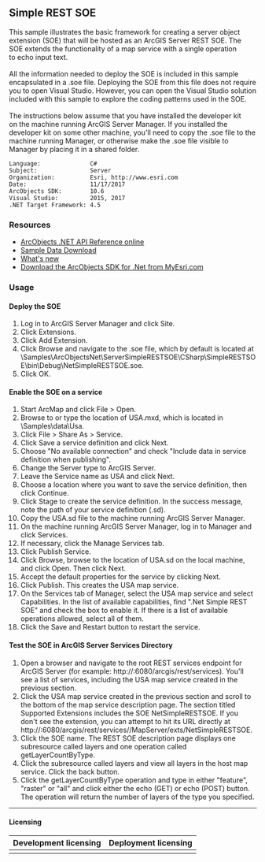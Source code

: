 ## Simple REST SOE

  <div xmlns="http://www.w3.org/1999/xhtml">This sample illustrates the basic framework for creating a server object extension (SOE) that will be hosted as an ArcGIS Server REST SOE. The SOE extends the functionality of a map service with a single operation to echo input text. </div>
  <div xmlns="http://www.w3.org/1999/xhtml"> </div>
  <div xmlns="http://www.w3.org/1999/xhtml">All the information needed to deploy the SOE is included in this sample encapsulated in a .soe file. Deploying the SOE from this file does not require you to open Visual Studio. However, you can open the Visual Studio solution included with this sample to explore the coding patterns used in the SOE.</div>
  <div xmlns="http://www.w3.org/1999/xhtml"> </div>
  <div xmlns="http://www.w3.org/1999/xhtml">The instructions below assume that you have installed the developer kit on the machine running ArcGIS Server Manager. If you installed the developer kit on some other machine, you'll need to copy the .soe file to the machine running Manager, or otherwise make the .soe file visible to Manager by placing it in a shared folder.</div>  


<!-- TODO: Fill this section below with metadata about this sample-->
```
Language:              C#
Subject:               Server
Organization:          Esri, http://www.esri.com
Date:                  11/17/2017
ArcObjects SDK:        10.6
Visual Studio:         2015, 2017
.NET Target Framework: 4.5
```

### Resources

* [ArcObjects .NET API Reference online](http://desktop.arcgis.com/en/arcobjects/latest/net/webframe.htm)  
* [Sample Data Download](../../releases)  
* [What's new](http://desktop.arcgis.com/en/arcobjects/latest/net/webframe.htm#05247c04-bfd9-4e36-ae09-bc6e833c3b14.htm)  
* [Download the ArcObjects SDK for .Net from MyEsri.com](https://my.esri.com/)  

### Usage
#### Deploy the SOE  
1. Log in to ArcGIS Server Manager and click Site.  
1. Click Extensions.  
1. Click Add Extension.  
1. Click Browse and navigate to the .soe file, which by default is located at <ArcGIS DeveloperKit install location>\Samples\ArcObjectsNet\ServerSimpleRESTSOE\CSharp\SimpleRESTSOE\bin\Debug\NetSimpleRESTSOE.soe.   
1. Click OK.  

#### Enable the SOE on a service  
1. Start ArcMap and click File > Open.  
1. Browse to or type the location of USA.mxd, which is located in <ArcGIS Developer Kit Location>\Samples\data\Usa.  
1. Click File > Share As > Service.  
1. Click Save a service definition and click Next.  
1. Choose "No available connection" and check "Include data in service definition when publishing".  
1. Change the Server type to ArcGIS Server.  
1. Leave the Service name as USA and click Next.  
1. Choose a location where you want to save the service definition, then click Continue.  
1. Click Stage to create the service definition. In the success message, note the path of your service definition (.sd).  
1. Copy the USA.sd file to the machine running ArcGIS Server Manager.  
1. On the machine running ArcGIS Server Manager, log in to Manager and click Services.  
1. If necessary, click the Manage Services tab.  
1. Click Publish Service.  
1. Click Browse, browse to the location of USA.sd on the local machine, and click Open. Then click Next.  
1. Accept the default properties for the service by clicking Next.  
1. Click Publish. This creates the USA map service.  
1. On the Services tab of Manager, select the USA map service and select Capabilities. In the list of available capabilities, find ".Net Simple REST SOE" and check the box to enable it. If there is a list of available operations allowed, select all of them.  
1. Click the Save and Restart button to restart the service.  

#### Test the SOE in ArcGIS Server Services Directory  
1. Open a browser and navigate to the root REST services endpoint for ArcGIS Server (for example: http://<server name>:6080/arcgis/rest/services). You'll see a list of services, including the USA map service created in the previous section.   
1. Click the USA map service created in the previous section and scroll to the bottom of the map service description page. The section titled Supported Extensions includes the SOE NetSimpleRESTSOE. If you don't see the extension, you can attempt to hit its URL directly at http://<server name>:6080/arcgis/rest/services/<name of service>/MapServer/exts/NetSimpleRESTSOE.  
1. Click the SOE name. The REST SOE description page displays one subresource called layers and one operation called getLayerCountByType.   
1. Click the subresource called layers and view all layers in the host map service. Click the back button.  
1. Click the getLayerCountByType operation and type in either "feature", "raster" or "all" and click either the echo (GET) or echo (POST) button. The operation will return the number of layers of the type you specified.  









---------------------------------

#### Licensing  
| Development licensing | Deployment licensing | 
| ------------- | ------------- | 
|  |  |  


